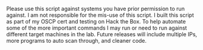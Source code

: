 Please use this script against systems you have prior permission to run against. I am not responsible for the mis-use of this script.
I built this script as part of my OSCP cert and testing on Hack the Box. To help automate some of the more important commands I may 
run or need to run against different target machines in the lab. 
Future releases will include multiple IPs, more programs to auto scan through, and cleaner code.
